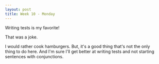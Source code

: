 ```yaml
---
layout: post
title: Week 10 - Monday
---
```

Writing tests is my favorite!

That was a joke.  

I would rather cook hamburgers. But, it's a good thing that's not the only thing to do here. And I'm sure I'll get better at writing tests and not starting sentences with conjunctions.
